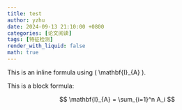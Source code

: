 ```yaml
---
title: test
author: yzhu
date: 2024-09-13 21:10:00 +0800
categories: [论文阅读]
tags: [特征检测]
render_with_liquid: false
math: true
---
```


This is an inline formula using \( \mathbf{I}_{A} \).

This is a block formula:

$$
\mathbf{I}_{A} = \sum_{i=1}^n A_i
$$
